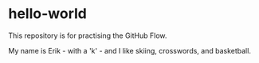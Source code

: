 # hello-world
This repository is for practising the GitHub Flow.

My name is Erik - with a 'k' - and I like skiing, crosswords, and basketball.
